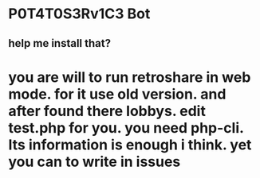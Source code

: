 # P0T4T0S3Rv1C3 Bot
## help me install that? 
# you are will to run retroshare in web mode. for it use old version. and after found there lobbys. edit test.php for you. you need php-cli. Its information is enough i think. yet you can to write in issues
